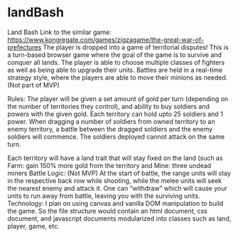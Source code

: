 # landBash
Land Bash
Link to the similar game: https://www.kongregate.com/games/zigzagame/the-great-war-of-prefectures
The player is dropped into a game of territorial disputes! This is a turn-based browser game where the goal of the game is to survive and conquer all lands.
The player is able to choose multiple classes of fighters as well as being able to upgrade their units. 
Battles are held in a real-time strategy style, where the players are able to move their minions as needed. (Not part of MVP)

Rules: 
The player will be given a set amount of gold per turn (depending on the number of territories they control), and ability to buy soldiers and powers with the given gold. Each territory can hold upto 25 soldiers and 1 power. When dragging a number of soldiers from owned territory to an enemy territory, a battle between the dragged soldiers and the enemy soldiers will commence.
The soldiers deployed cannot attack on the same turn.

Each territory will have a land trait that will stay fixed on the land (such as Farm: gain 150% more gold from the territory and Mine: three undead miners
Battle Logic: (Not MVP)
At the start of battle, the range units will stay in the respective back row while shooting, while the melee units will seek the nearest enemy and attack it. One can “withdraw” which will cause your units to run away from battle, leaving you with the surviving units.
Technology:
I plan on using canvas and vanilla DOM manipulation to build the game. So the file structure would contain an html document, css document, and javascript documents modularized into classes such as land, player, game, etc.



